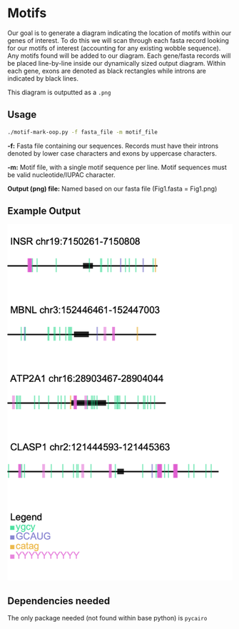 # Motifs

Our goal is to generate a diagram indicating the location of motifs within our
genes of interest. To do this we will scan through each fasta record looking for
our motifs of interest (accounting for any existing wobble sequence). Any motifs
found will be added to our diagram. Each gene/fasta records will be placed
line-by-line inside our dynamically sized output diagram. Within each gene,
exons are denoted as black rectangles while introns are indicated by black lines.

This diagram is outputted as a `.png`

## Usage

```bash
./motif-mark-oop.py -f fasta_file -m motif_file
```

**-f:** Fasta file containing our sequences. Records must have their introns
denoted by lower case characters and exons by uppercase characters.

**-m:** Motif file, with a single motif sequence per line. Motif sequences must
be valid nucleotide/IUPAC character.

**Output (png) file:** Named based on our fasta file (Fig1.fasta = Fig1.png)

## Example Output

![](Figure_1.png)

## Dependencies needed

The only package needed (not found within base python) is `pycairo`